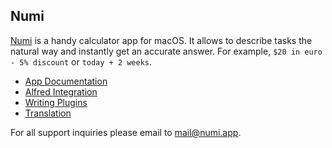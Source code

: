 ## Numi

[Numi](http://numi.app) is a handy calculator app for macOS. It allows to describe tasks the natural way and instantly get an accurate answer. For example, `$20 in euro - 5% discount` or `today + 2 weeks`. 

* [App Documentation](../../wiki/Documentation)
* [Alfred Integration](../../wiki/Alfred-Integration)
* [Writing Plugins](../../wiki/Plugins)
* [Translation](../../wiki/Translation)

For all support inquiries please email to [mail@numi.app](mailto:mail@numi.app).

